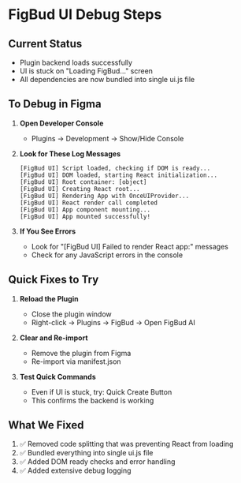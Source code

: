# FigBud UI Debug Steps

## Current Status
- Plugin backend loads successfully
- UI is stuck on "Loading FigBud..." screen
- All dependencies are now bundled into single ui.js file

## To Debug in Figma

1. **Open Developer Console**
   - Plugins → Development → Show/Hide Console

2. **Look for These Log Messages**
   ```
   [FigBud UI] Script loaded, checking if DOM is ready...
   [FigBud UI] DOM loaded, starting React initialization...
   [FigBud UI] Root container: [object]
   [FigBud UI] Creating React root...
   [FigBud UI] Rendering App with OnceUIProvider...
   [FigBud UI] React render call completed
   [FigBud UI] App component mounting...
   [FigBud UI] App mounted successfully!
   ```

3. **If You See Errors**
   - Look for "[FigBud UI] Failed to render React app:" messages
   - Check for any JavaScript errors in the console

## Quick Fixes to Try

1. **Reload the Plugin**
   - Close the plugin window
   - Right-click → Plugins → FigBud → Open FigBud AI

2. **Clear and Re-import**
   - Remove the plugin from Figma
   - Re-import via manifest.json

3. **Test Quick Commands**
   - Even if UI is stuck, try: Quick Create Button
   - This confirms the backend is working

## What We Fixed
1. ✅ Removed code splitting that was preventing React from loading
2. ✅ Bundled everything into single ui.js file
3. ✅ Added DOM ready checks and error handling
4. ✅ Added extensive debug logging